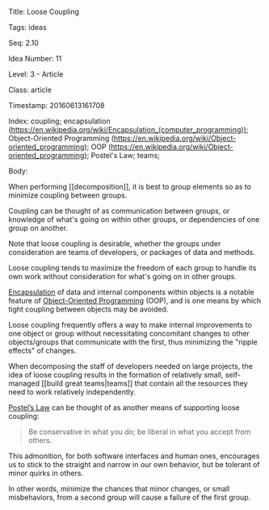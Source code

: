 Title:  Loose Coupling

Tags:   ideas

Seq:    2.10

Idea Number: 11

Level:  3 - Article

Class:  article

Timestamp: 20160613161708

Index:  coupling; encapsulation (https://en.wikipedia.org/wiki/Encapsulation_(computer_programming)); Object-Oriented Programming (https://en.wikipedia.org/wiki/Object-oriented_programming); OOP (https://en.wikipedia.org/wiki/Object-oriented_programming); Postel's Law; teams; 

Body:

When performing [[decomposition]], it is best to group elements so as to minimize coupling between groups.

Coupling can be thought of as communication between groups, or knowledge of what's going on within other groups, or dependencies of one group on another.

Note that loose coupling is desirable, whether the groups under consideration are teams of developers, or packages of data and methods.

Loose coupling tends to maximize the freedom of each group to handle its own work without consideration for what's going on in other groups.

<a href="https://en.wikipedia.org/wiki/Encapsulation_(computer_programming)" class="reflink" target="ref">Encapsulation</a> of data and internal components within objects is a notable feature of <a href="https://en.wikipedia.org/wiki/Object-oriented_programming" class="reflink" target="ref">Object-Oriented Programming</a> (OOP), and is one means by which tight coupling between objects may be avoided.

Loose coupling frequently offers a way to make internal improvements to one object or group without necessitating concomitant changes to other objects/groups that communicate with the first, thus minimizing the "ripple effects" of changes.

When decomposing the staff of developers needed on large projects, the idea of loose coupling results in the formation of relatively small, self-managed [[build great teams|teams]] that contain all the resources they need to work relatively independently.

<a href="https://en.wikipedia.org/wiki/Robustness_principle" class="reflink" target="ref">Postel’s Law</a> can be thought of as another means of supporting loose coupling:

> Be conservative in what you do; be liberal in what you accept from others.

This admonition, for both software interfaces and human ones, encourages us to stick to the straight and narrow in our own behavior, but be tolerant of minor quirks in others.

In other words, minimize the chances that minor changes, or small misbehaviors, from a second group will cause a failure of the first group. 


